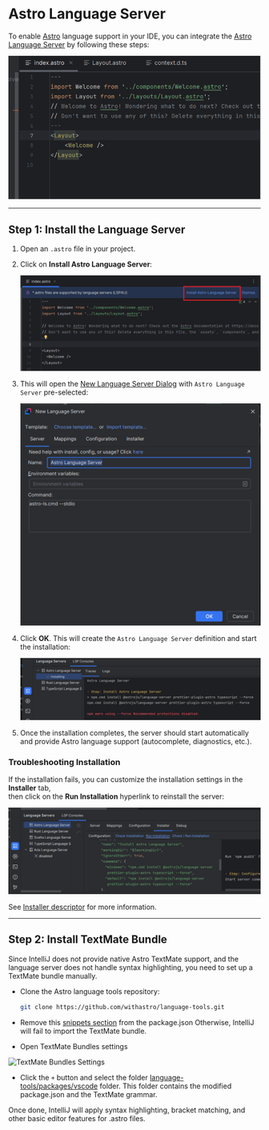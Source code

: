 # Astro Language Server

To enable [Astro](https://astro.build/) language support in your IDE, you can integrate the [Astro Language Server](https://www.npmjs.com/package/@astrojs/language-server) by following these steps:

![Astro LS demo](../images/user-defined-ls/astro-ls/demo_ls.gif)

---

## Step 1: Install the Language Server

1. Open an `.astro` file in your project.
2. Click on **Install Astro Language Server**:

   ![Open file](../images/user-defined-ls/astro-ls/open_file.png)

3. This will open the [New Language Server Dialog](../UserDefinedLanguageServer.md#new-language-server-dialog) with `Astro Language Server` pre-selected:

   ![New Language Server Dialog](../images/user-defined-ls/astro-ls/new_language_server_dialog.png)

4. Click **OK**. This will create the `Astro Language Server` definition and start the installation:

   ![Installing Language Server](../images/user-defined-ls/astro-ls/language_server_installing.png)

5. Once the installation completes, the server should start automatically and provide Astro language support (autocomplete, diagnostics, etc.).

### Troubleshooting Installation

If the installation fails, you can customize the installation settings in the **Installer** tab,  
then click on the **Run Installation** hyperlink to reinstall the server:

![Installer tab](../images/user-defined-ls/astro-ls/installer_tab.png)

See [Installer descriptor](../UserDefinedLanguageServerTemplate.md#installer-descriptor) for more information.

---

## Step 2: Install TextMate Bundle

Since IntelliJ does not provide native Astro TextMate support, and the language server does not handle syntax highlighting, you need to set up a TextMate bundle manually.

* Clone the Astro language tools repository:

  ```bash
  git clone https://github.com/withastro/language-tools.git

* Remove this [snippets section](https://github.com/withastro/language-tools/blob/main/packages/vscode/package.json#L45-L49) from the package.json
  Otherwise, IntelliJ will fail to import the TextMate bundle.

* Open TextMate Bundles settings

![TextMate Bundles Settings](../images/user-defined-ls/textmate_bundles_settings.png)

* Click the `+` button and select the folder [language-tools/packages/vscode](https://github.com/withastro/language-tools/tree/main/packages/vscode) folder.
  This folder contains the modified package.json and the TextMate grammar.

Once done, IntelliJ will apply syntax highlighting, bracket matching, and other basic editor features for .astro files.